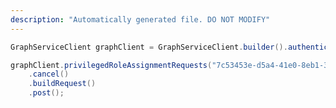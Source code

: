 ```yaml
---
description: "Automatically generated file. DO NOT MODIFY"
---
```

<!-- markdownlint-disable MD041 -->

```java
GraphServiceClient graphClient = GraphServiceClient.builder().authenticationProvider( authProvider ).buildClient();

graphClient.privilegedRoleAssignmentRequests("7c53453e-d5a4-41e0-8eb1-32d5ec8bfdee")
    .cancel()
    .buildRequest()
    .post();
```
